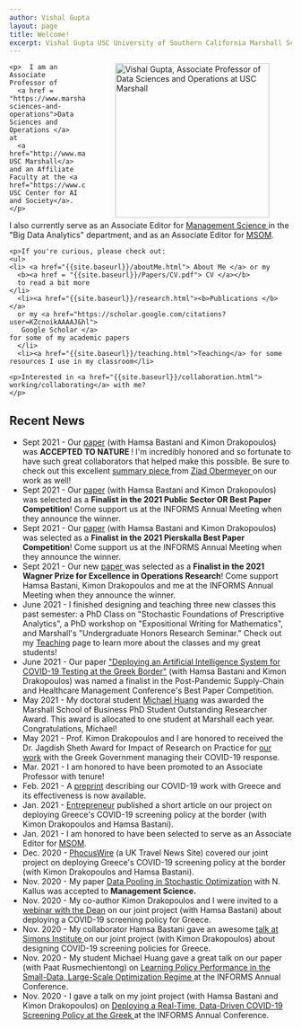 ```yaml
---
author: Vishal Gupta
layout: page
title: Welcome!
excerpt: Vishal Gupta USC University of Southern California Marshall School of Business research teaching CV data-driven optimization small-data regime operations research statistics
---
```


<div class = "home">
  <figure>  
  <img align="right"
    src="{{site.baseurl}}/images/vishal_closeup.jpg" 
    alt="Vishal Gupta, Associate Professor of Data Sciences and Operations at USC Marshall" 
    style="height: 275px; padding-left: 50px">
  </figure>

    <p>  I am an Associate Professor of 
      <a href = "https://www.marshall.usc.edu/departments/data-sciences-and-operations">Data Sciences and Operations </a>
    at 
      <a href="http://www.marshall.usc.edu/"> USC Marshall</a> and an Affiliate Faculty at the <a href="https://www.cais.usc.edu/"> USC Center for AI and Society</a>. 
    </p>

 <p> I also currently serve as an Associate Editor for 
  <a href = "https://pubsonline.informs.org/journal/mnsc">
  Management Science </a>
  in the "Big Data Analytics" department, and as an Associate Editor for <a href = "https://pubsonline.informs.org/journal/msom">
  MSOM</a>.  
  </p>

    <p>If you're curious, please check out:
    <ul>
    <li> <a href="{{site.baseurl}}/aboutMe.html"> About Me </a> or my 
      <b><a href = "{{site.baseurl}}/Papers/CV.pdf"> CV </a></b>
      to read a bit more
    </li>
      <li><a href="{{site.baseurl}}/research.html"><b>Publications </b></a>
      or my <a href="https://scholar.google.com/citations?user=KZcnoikAAAAJ&hl">
       Google Scholar </a>
    for some of my academic papers
      </li>
      <li><a href="{{site.baseurl}}/teaching.html">Teaching</a> for some resources I use in my classroom</li>
<!--       <li><a href="{{site.baseurl}}/projects.html"> Projects </a> for some of my other fun projects.   
      </li>
 -->    
  </ul>
    </p>    

    <p>Interested in <a href="{{site.baseurl}}/collaboration.html"> working/collaborating</a> with me?
    </p>


<h2>Recent News</h2>
<!-- comment back in when you can figure out how to make it LOOK scrollish -->
<!-- <div class="updates" style="height: 15em; overflow-y: scroll;">
 -->
<ul>
<li> Sept 2021 - Our  
<a href="{{site.baseurl}}/Papers/GreeceCovid.pdf">paper</a>
   (with Hamsa Bastani and Kimon Drakopoulos)  was 
   <b> ACCEPTED TO NATURE </b>!  I'm incredibly honored and so fortunate to have such great collaborators that helped make this possible.  Be sure to check out this excellent <a href = "https://www.nature.com/articles/d41586-021-02556-w"> summary piece </a> from <a href = "http://ziadobermeyer.com/"> Ziad Obermeyer </a> on our work as well!
</li>
<li> Sept 2021 - Our  
<a href="{{site.baseurl}}/Papers/GreeceCovid.pdf">paper</a>
   (with Hamsa Bastani and Kimon Drakopoulos)  was selected as a <b>Finalist in the 2021 Public Sector OR Best Paper Competition</b>!  Come support us at the INFORMS Annual Meeting when they announce the winner.
</li>
<li> Sept 2021 - Our  
<a href="{{site.baseurl}}/Papers/GreeceCovid.pdf">paper</a>
   (with Hamsa Bastani and Kimon Drakopoulos)  was selected as a <b>Finalist in the 2021 Pierskalla Best Paper Competition</b>!  Come support us at the INFORMS Annual Meeting when they announce the winner.
</li>
<li> Sept 2021 - Our new 
<a href="{{site.baseurl}}/Papers/Wagner_Submission.pdf"> paper </a>
  was selected as a <b>Finalist in the 2021 Wagner Prize for Excellence in Operations Research</b>!  Come support Hamsa Bastani, Kimon Drakopoulos and me at the INFORMS Annual Meeting when they announce the winner.
</li>
<li> June 2021 - I finished designing and teaching three new classes this past semester: a PhD Class on "Stochastic Foundations of Prescriptive Analytics", a PhD workshop on "Expositional Writing for Mathematics", and Marshall's "Undergraduate Honors Research Seminar."  Check out my <a href="{{site.baseurl}}/teaching.html">Teaching</a> page to learn more about the classes and my great students!
</li>
<li>
  June 2021 - Our paper <a href="{{site.baseurl}}/Papers/GreeceCovid.pdf">"Deploying an Artificial Intelligence System for COVID-19 Testing at the Greek Border"</a>
   (with Hamsa Bastani and Kimon Drakopoulos) was named a finalist in the Post-Pandemic Supply-Chain and Healthcare Management Conference's Best Paper Competition.
</li>
<li> May 2021 - My doctoral student <a href="https://mh3166.github.io/">Michael Huang</a> was awarded the Marshall School of Business PhD Student Outstanding Researcher Award.  This award is allocated to one student at Marshall each year. Congratulations, Michael!
</li>
<li>May 2021 - Prof. Kimon Drakopoulos and I are honored to received the Dr. Jagdish Sheth Award for Impact of Research on Practice for <a href="{{site.baseurl}}/Papers/GreeceCovid.pdf">our work</a> with the Greek Government managing their COVID-19 response.
</li>
<li>Mar. 2021 - I am honored to have been promoted to an Associate Professor with tenure!</li>
<li>Feb. 2021 - A <a href="http://faculty.marshall.usc.edu/Vishal-Gupta/research.html">preprint</a> describing our COVID-19 work with Greece and its effectiveness is now available.</li>
<li>Jan. 2021 - <a href="https://www.entrepreneur.com/article/363706">Entrepreneur</a> published a short article on our project on deploying Greece's COVID-19 screening policy at the border (with Kimon Drakopoulos and Hamsa Bastani). </li>
<li>Jan. 2021 - I am honored to have been selected to serve as an Associate Editor for <a href = "https://pubsonline.informs.org/journal/msom">
  MSOM</a>.</li>
<li>Dec. 2020 - <a href="https://www.phocuswire.com/algorithms-helped-bring-tourists-back-to-Greece">PhocusWire</a> (a UK Travel News Site) covered our joint project on deploying Greece's COVID-19 screening policy at the border (with Kimon Drakopoulos and Hamsa Bastani).</li>
<li>Nov. 2020 - My paper 
  <a href="{{site.baseurl}}/Papers/DataPooling_WP.pdf">Data Pooling in Stochastic Optimization</a>
with N. Kallus was accepted to <strong>Management Science.</strong></li>
<li> Nov. 2020 - My co-author Kimon Drakopoulos and I were invited to a 
  <a href="https://vimeo.com/479149925">webinar with the Dean</a>
  on our joint project (with Hamsa Bastani) about
deploying a COVID-19 screening policy for Greece.
</li>
<li> Nov. 2020 - My collaborator Hamsa Bastani gave an awesome
<a href="https://youtu.be/I_OUdIih_00"> talk at Simons Institute </a> on our joint project (with Kimon Drakopoulos) about designing COVID-19 screening policies for Greece.
</li>
<li>  Nov. 2020  - My student Michael Huang gave a great talk on our paper (with Paat Rusmechientong) on 
<a href = "https://cattendee.abstractsonline.com/meeting/9022/presentation/8246"> 
Learning Policy Performance in the Small-Data, Large-Scale Optimization Regime
</a>
at the INFORMS Annual Conference.
</li>
<li>  Nov. 2020  - I gave a talk on my joint project (with Hamsa Bastani and Kimon Drakopoulos) on
<a href = "https://cattendee.abstractsonline.com/meeting/9022/presentation/1935"> 
Deploying a Real-Time, Data-Driven COVID-19 Screening Policy at the Greek
</a>
at the INFORMS Annual Conference.
</li>
</ul>
<!-- </div> -->
</div>